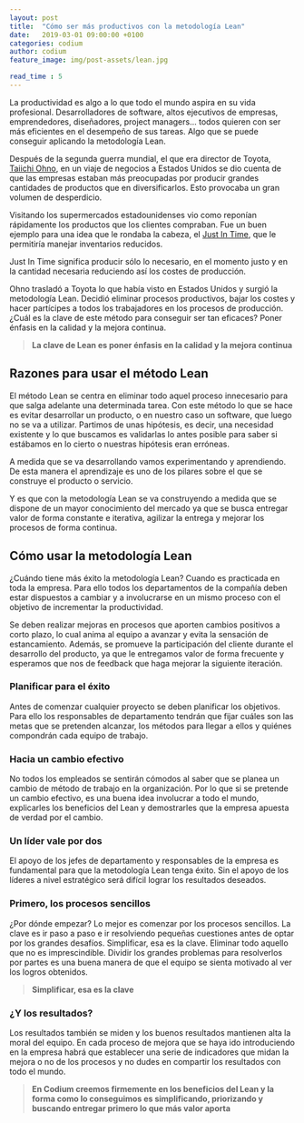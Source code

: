 ```yaml
---
layout: post
title:  "Cómo ser más productivos con la metodología Lean"
date:   2019-03-01 09:00:00 +0100
categories: codium
author: codium
feature_image: img/post-assets/lean.jpg

read_time : 5
---
```

La productividad es algo a lo que todo el mundo aspira en su vida profesional. Desarrolladores de software, altos ejecutivos de empresas, emprendedores, diseñadores, project managers… todos quieren con ser más eficientes en el desempeño de sus tareas. Algo que se puede conseguir aplicando la metodología Lean.

Después de la segunda guerra mundial, el que era director de Toyota, [Taiichi Ohno](https://es.wikipedia.org/wiki/Taiichi_Ohno), en un viaje de negocios a Estados Unidos se dio cuenta de que las empresas estaban más preocupadas por producir grandes cantidades de productos que en diversificarlos. Esto provocaba un gran volumen de desperdicio.

Visitando los supermercados estadounidenses vio como reponían rápidamente los productos que los clientes compraban. Fue un buen ejemplo para una idea que le rondaba la cabeza, el [Just In Time](https://es.wikipedia.org/wiki/M%C3%A9todo_justo_a_tiempo), que le permitiría manejar inventarios reducidos.

Just In Time significa producir sólo lo necesario, en el momento justo y en la cantidad necesaria reduciendo así los costes de producción.

Ohno trasladó a Toyota lo que había visto en Estados Unidos y surgió la metodología Lean. Decidió eliminar procesos productivos, bajar los costes y hacer partícipes a todos los trabajadores en los procesos de producción. ¿Cuál es la clave de este método para conseguir ser tan eficaces? Poner énfasis en la calidad y la mejora continua.

> **La clave de Lean es poner énfasis en la calidad y la mejora continua**

## Razones para usar el método Lean

El método Lean se centra en eliminar todo aquel proceso innecesario para que salga adelante una determinada tarea. Con este método lo que se hace es evitar desarrollar un producto, o en nuestro caso un software, que luego no se va a utilizar. Partimos de unas hipótesis, es decir, una necesidad existente y lo que buscamos es validarlas lo antes posible para saber si estábamos en lo cierto o nuestras hipótesis eran erróneas.

A medida que se va desarrollando vamos experimentando y aprendiendo. De esta manera el aprendizaje es uno de los pilares sobre el que se construye el producto o servicio. 

Y es que con la metodología Lean se va construyendo a medida que se dispone de un mayor conocimiento del mercado ya que se busca entregar valor de forma constante e iterativa, agilizar la entrega y mejorar los procesos de forma continua.

## Cómo usar la metodología Lean

¿Cuándo tiene más éxito la metodología Lean? Cuando es practicada en toda la empresa. Para ello todos los departamentos de la compañía deben estar dispuestos a cambiar y a involucrarse en un mismo proceso con el objetivo de incrementar la productividad.

Se deben realizar mejoras en procesos que aporten cambios positivos a corto plazo, lo cual anima al equipo a avanzar y evita la sensación de estancamiento. Además, se promueve la participación del cliente durante el desarrollo del producto, ya que le entregamos valor de forma frecuente y esperamos que nos de feedback que haga mejorar la siguiente iteración.

### Planificar para el éxito
Antes de comenzar cualquier proyecto se deben planificar los objetivos. Para ello los responsables de departamento tendrán que fijar cuáles son las metas que se pretenden alcanzar, los métodos para llegar a ellos y quiénes compondrán cada equipo de trabajo.

### Hacia un cambio efectivo
No todos los empleados se sentirán cómodos al saber que se planea un cambio de método de trabajo en la organización. Por lo que si se pretende un cambio efectivo, es una buena idea involucrar a todo el mundo, explicarles los beneficios del Lean y demostrarles que la empresa apuesta de verdad por el cambio.

### Un líder vale por dos
El apoyo de los jefes de departamento y responsables de la empresa es fundamental para que la metodología Lean tenga éxito. Sin el apoyo de los líderes a nivel estratégico será difícil lograr los resultados deseados.

### Primero, los procesos 	sencillos
¿Por dónde empezar? Lo mejor es comenzar por los procesos sencillos. La clave es ir paso a paso e ir resolviendo pequeñas cuestiones antes de optar por los grandes desafíos. Simplificar, esa es la clave. Eliminar todo aquello que no es imprescindible. Dividir los grandes problemas para resolverlos por partes es una buena manera de que el equipo se sienta motivado al ver los logros obtenidos.

> **Simplificar, esa es la clave**

### ¿Y los resultados? 	
Los resultados también se miden y los buenos resultados mantienen alta la moral del equipo. En cada proceso de mejora que se haya ido introduciendo en la empresa habrá que establecer una serie de indicadores que midan la mejora o no de los procesos y no dudes en compartir los resultados con todo el mundo.

> **En Codium creemos firmemente en los beneficios del Lean y la forma como lo conseguimos es simplificando, priorizando y buscando entregar primero lo que más valor aporta**
